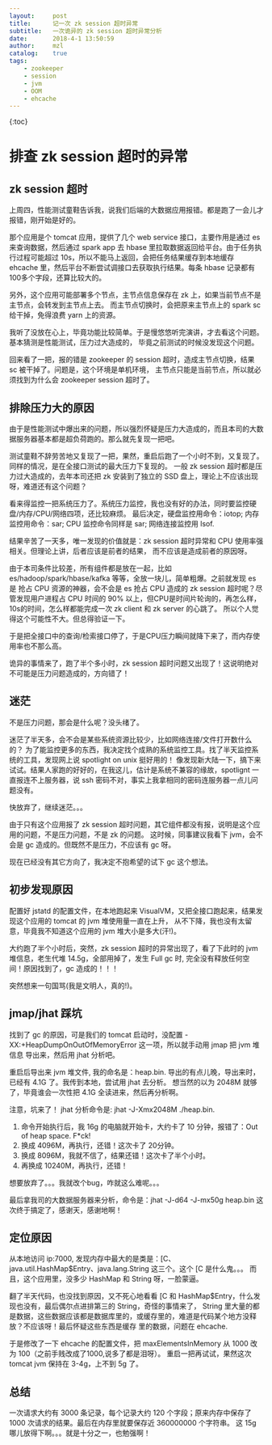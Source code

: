 ```yaml
---
layout:     post
title:      记一次 zk session 超时异常
subtitle:   一次诡异的 zk session 超时异常分析
date:       2018-4-1 13:50:59
author:     mzl
catalog:    true
tags:
    - zookeeper
    - session
    - jvm
    - OOM
    - ehcache
---
```


{:toc}

# 排查 zk session 超时的异常

## zk session 超时

上周四，性能测试童鞋告诉我，说我们后端的大数据应用报错。都是跑了一会儿才报错，刚开始是好的。

那个应用是个 tomcat 应用，提供了几个 web service 接口，主要作用是通过 es 来查询数据，然后通过 spark app
去 hbase 里拉取数据返回给平台。由于任务执行过程可能超过 10s，所以不能马上返回，会把任务结果缓存到本地缓存
ehcache 里，然后平台不断尝试调接口去获取执行结果。每条 hbase 记录都有100多个字段，还算比较大的。

另外，这个应用可能部署多个节点，主节点信息保存在 zk 上，如果当前节点不是主节点，会转发到主节点上去。
而主节点切换时，会把原来主节点上的 spark sc 给干掉，免得浪费 yarn 上的资源。

我听了没放在心上，毕竟功能比较简单。于是慢悠悠听完演讲，才去看这个问题。基本猜测是性能测试，压力过大造成的，
毕竟之前测试的时候没发现这个问题。

回来看了一把，报的错是 zookeeper 的 session 超时，造成主节点切换，结果 sc 被干掉了。问题是，这个环境是单机环境，
主节点只能是当前节点，所以就必须找到为什么会 zookeeper session 超时了。

## 排除压力大的原因

由于是性能测试中爆出来的问题，所以强烈怀疑是压力大造成的，而且本司的大数据服务器基本都是超负荷跑的。那么就先复现一把吧。

测试童鞋不辞劳苦地又复现了一把，果然，重启后跑了一个小时不到，又复现了。同样的情况，是在全接口测试的最大压力下复现的。
一般 zk session 超时都是压力过大造成的，去年本司还把 zk 安装到了独立的 SSD 盘上，理论上不应该出现呀，难道还有这个问题？

看来得监控一把系统压力了。系统压力监控，我也没有好的办法，同时要监控硬盘/内存/CPU/网络四项，还比较麻烦。
最后决定，硬盘监控用命令：iotop; 内存监控用命令：sar; CPU 监控命令同样是 sar; 网络连接监控用 lsof.

结果辛苦了一天多，唯一发现的价值就是：zk session 超时异常和 CPU 使用率强相关。但理论上讲，后者应该是前者的结果，
而不应该是造成前者的原因呀。

由于本司条件比较差，所有组件都是放在一起，比如 es/hadoop/spark/hbase/kafka 等等，全放一块儿，简单粗爆。之前就发现 es 是
抢占 CPU 资源的神器，会不会是 es 抢占 CPU 造成的 zk session 超时呢？尽管发现用户进程占 CPU 时间的
90% 以上，但CPU是时间片轮询的，再怎么样，10s的时间，怎么样都能完成一次 zk client 和 zk server 的心跳了。
所以个人觉得这个可能性不大。但总得验证一下。

于是把全接口中的查询/检索接口停了，于是CPU压力瞬间就降下来了，而内存使用率也不那么高。

诡异的事情来了，跑了半个多小时，zk session 超时问题又出现了！这说明绝对不可能是压力问题造成的，方向错了！

## 迷茫

不是压力问题，那会是什么呢？没头绪了。

迷茫了半天多，会不会是某些系统资源比较少，比如网络连接/文件打开数什么的？
为了能监控更多的东西，我决定找个成熟的系统监控工具。找了半天监控系统的工具，发现网上说 spotlight on unix 挺好用的！
像发现新大陆一下，搞下来试试。结果人家跑的好好的，在我这儿，估计是系统不兼容的缘故，spotlignt 一直报连不上服务器，说
ssh 密码不对，事实上我拿相同的密码连服务器一点儿问题没有。

快放弃了，继续迷茫。。。

由于只有这个应用报了 zk session 超时问题，其它组件都没有报，说明是这个应用的问题，不是压力问题，不是 zk 的问题。
这时候，同事建议我看下 jvm，会不会是 gc 造成的。但既然不是压力，不应该有 gc 呀。

现在已经没有其它方向了，我决定不抱希望的试下 gc 这个想法。

## 初步发现原因

配置好 jstatd 的配置文件，在本地跑起来 VisualVM，又把全接口跑起来，结果发现这个应用的 tomcat 的 jvm 堆使用量一直在上升，
从不下降，我也没有太留意，毕竟我不知道这个应用的 jvm 堆大小是多大(汗!)。

大约跑了半个小时后，突然，zk session 超时的异常出现了，看了下此时的 jvm 堆信息，老生代堆 14.5g，全部用掉了，发生 Full gc 时,
完全没有释放任何空间！原因找到了，gc 造成的！！！

突然想来一句国骂(我是文明人，真的!)。

## jmap/jhat 踩坑

找到了 gc 的原因，可是我们的 tomcat 启动时，没配置 -XX:+HeapDumpOnOutOfMemoryError 这一项，所以就手动用 jmap 把 jvm 堆信息
导出来，然后用 jhat 分析吧。

重启后导出来 jvm 堆文件, 我的命名是：heap.bin. 导出的有点儿晚，导出来时，已经有 4.1G 了。我传到本地，尝试用 jhat 去分析。
想当然的以为 2048M 就够了，毕竟谁会一次性把 4.1G 全读进来，然后再分析啊。

注意，坑来了！
jhat 分析命令是: jhat -J-Xmx2048M ./heap.bin.

1. 命令开始执行后，我 16g 的电脑就开始卡，大约卡了 10 分钟，报错了：Out of heap space. F*ck!
2. 换成 4096M，再执行，还错！这次卡了 20分钟。
3. 换成 8096M，我就不信了，结果还错！这次卡了半个小时。
4. 再换成 10240M，再执行，还错！

想要放弃了。。。我就改个bug，咋就这么难呢。。。

最后拿我司的大数据服务器来分析，命令是：jhat -J-d64 -J-mx50g heap.bin
这次终于搞定了，感谢天，感谢地啊！

## 定位原因

从本地访问 ip:7000, 发现内存中最大的是类是：[C、java.util.HashMap$Entry、java.lang.String 这三个。这个 [C 是什么鬼。。。
而且，这个应用里，没多少 HashMap 和 String 呀，一脸蒙逼。

翻了半天代码，也没找到原因，又不死心地看看 [C 和 HashMap$Entry，什么发现也没有，最后偶尔点进排第三的 String，奇怪的事情来了，
String 里大量的都是数据，这些数据应该都是数据库里的，或缓存里的，难道是代码某个地方没释放？不应该呀！最后怀疑这些东西是缓存
里的数据，问题在 ehcache.

于是修改了一下 ehcache 的配置文件，把 maxElementsInMemory 从 1000 改为 100（之前手贱改成了1000,说多了都是泪呀）。
重启一把再试试，果然这次 tomcat jvm 保持在 3-4g，上不到 5g 了。

## 总结

一次请求大约有 3000 条记录，每个记录大约 120 个字段；原来内存中保存了 1000 次请求的结果。最后在内存里就要保存近 360000000 个字符串。
这 15g 哪儿放得下啊。。。就是十分之一，也勉强啊！

